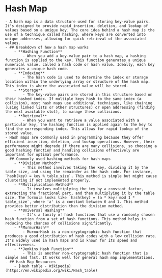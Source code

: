 # Hash Map
	- A hash map is a data structure used for storing key-value pairs. It's designed to provide rapid insertion, deletion, and lookup of values based on a unique key. The core idea behind a hash map is the use of a technique called hashing, where keys are converted into unique addresses, allowing for quick retrieval of the associated values.
	- ## Breakdown of how a hash map works
		- **Hashing Function**
			- When you add a key-value pair to a hash map, a hashing function is applied to the key. This function generates a unique numerical value, called a hash code or hash value. Ideally, each key generates a unique hash code.
		- **Indexing**
			- The hash code is used to determine the index or storage location within the underlying array or structure of the hash map. This index is where the associated value will be stored.
		- **Storage**
			- The key-value pairs are stored in this structure based on their hashed index. If multiple keys hash to the same index (a collision), most hash maps use additional techniques, like chaining (using linked lists or other structures) or open addressing (finding the next available slot), to manage these collisions.
		- **Retrieval**
			- When you want to retrieve a value associated with a particular key, the hashing function is applied again to the key to find the corresponding index. This allows for rapid lookup of the stored value.
	- Hash maps are commonly used in programming because they offer efficient insertion, deletion, and lookup operations. However, their performance might degrade if there are many collisions, so choosing a good hashing function and handling collisions effectively are important for optimal performance.
	- ## Commonly used hashing methods for hash maps
		- **Division Method**
			- This method involves taking the key, dividing it by the table size, and using the remainder as the hash code. For instance, `hash(key) = key % table_size`. This method is simple but might cause clustering if not implemented properly.
		- **Multiplication Method**
			- It involves multiplying the key by a constant factor, extracting the fractional part, and then multiplying it by the table size. The formula looks like `hash(key) = (a * key) mod 1 * table_size`, where 'a' is a constant between 0 and 1. This method provides better distribution than the division method.
		- **Universal Hashing**
			- It's a family of hash functions that use a randomly chosen hash function from a set of hash functions. This method helps in reducing the chances of collisions significantly.
		- **MurmurHash**
			- MurmurHash is a non-cryptographic hash function that produces a good distribution of hash codes with a low collision rate. It's widely used in hash maps and is known for its speed and effectiveness.
		- **Jenkins Hash Function**
			- This is another non-cryptographic hash function that is simple and fast. It works well for general hash map implementations.
	- ## Hash Map Resources
		- [Hash table - Wikipedia](https://en.wikipedia.org/wiki/Hash_table)